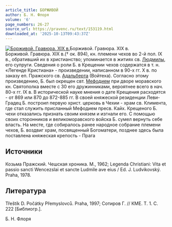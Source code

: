 ```yaml
---
article_title: БОРЖИВОЙ
author: Б. Н. Флоря
volume: '6'
page_numbers: 26-27
source_url: https://pravenc.ru/text/153119.html
downloaded_at: '2025-10-13T09:43:37Z'
---
```


[![Борживой. Гравюра. XIX в.](https://pravenc.ru/data/334/461/1234/i200.jpg "Кликните для увеличения картинки")](https://pravenc.ru/data/334/461/1234/i400.jpg)Борживой. Гравюра. XIX в.  
Борживой. Гравюра. XIX в.(† ок. 894), кн. племени чехов во 2-й пол. IX в., обративший их в христианство; упоминается в житиях св. [Людмилы](https://pravenc.ru/text/Людмилы.html), его супруги. Сведения о роли Б. в Крещении чехов содержатся в т. н. «Легенде Кристиана» - произведении, написанном в 90-х гг. Х в. по заказу еп. Пражского св. [Адальберта](https://pravenc.ru/text/Адальберт.html) (Войтеха). Согласно этому произведению, Б. был окрещен свт. [Мефодием](https://pravenc.ru/text/Мефодием.html) при дворе моравского кн. Святополка вместе с 30 его дружинниками, вероятнее всего в нач. 80-х гг. IX в. В исторической науке мнения о дате Крещения расходятся - от 869 или 870 до 872-885 гг. В своей княжеской резиденции Леви-Градец Б. построил первую христ. церковь в Чехии - храм св. Климента, где стал служить присланный Мефодием пресв. Кайх. Крещеного Б. чехи отказались признать своим князем и изгнали его. С помощью своих сторонников и великоморавского войска Б. сумел вернуть себе власть. На месте, где собиралось ранее народное собрание племени чехов, Б. воздвиг храм, посвященный Богоматери, позднее здесь была поставлена княжеская крепость - Прага

## Источники

Козьма Пражский. Чешская хроника. М., 1962; Legenda Christiani: Vita et passio sancti Wencezslai et sancte Ludmile ave eius / Ed. J. Ludvikovský. Praha, 1978.

## Литература

Třeštík D. Počátky Přemyslovců. Praha, 1997; Сотиров Г. // КМЕ. Т. 1. С. 222 [Библиогр.].

Б. Н. Флоря

